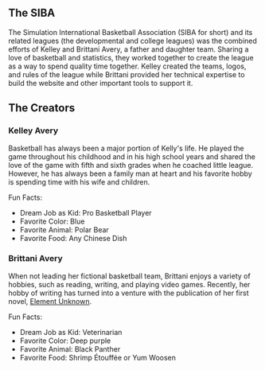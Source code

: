 ## The SIBA

The Simulation International Basketball Association (SIBA for short) and
its related leagues (the developmental and college leagues) was the
combined efforts of Kelley and Brittani Avery, a father and daughter team.
Sharing a love of basketball and statistics, they worked together to
create the league as a way to spend quality time together. Kelley created
the teams, logos, and rules of the league while Brittani provided her
technical expertise to build the website and other important tools to
support it.

## The Creators

### Kelley Avery

Basketball has always been a major portion of Kelly's life. He played the
game throughout his childhood and in his high school years and shared the
love of the game with fifth and sixth grades when he coached little
league. However, he has always been a family man at heart and his favorite
hobby is spending time with his wife and children.

Fun Facts:

- Dream Job as Kid: Pro Basketball Player
- Favorite Color: Blue
- Favorite Animal: Polar Bear
- Favorite Food: Any Chinese Dish

### Brittani Avery

When not leading her fictional basketball team, Brittani enjoys a variety
of hobbies, such as reading, writing, and playing video games. Recently,
her hobby of writing has turned into a venture with the publication of her
first novel, [Element Unknown](https://www.brittanisavery.com/element-unknown).

Fun Facts:

- Dream Job as Kid: Veterinarian
- Favorite Color: Deep purple
- Favorite Animal: Black Panther
- Favorite Food: Shrimp Étouffée or Yum Woosen
